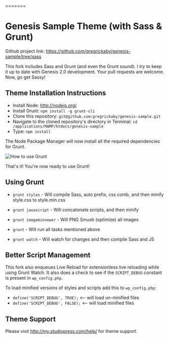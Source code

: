 =======
# Genesis Sample Theme (with Sass & Grunt)

Github project link: https://github.com/gregrickaby/genesis-sample/tree/sass

This fork includes Sass and Grunt (and even the Grunt sound). I *try* to keep it up to date with Genesis 2.0 development. Your pull requests are welcome. Now, go get Sassy!

## Theme Installation Instructions

- Install Node: http://nodejs.org/
- Install Grunt: `npm install -g grunt-cli`
- Clone this repository: `git@github.com:gregrickaby/genesis-sample.git`
- Navigate to the cloned repository's directory in Terminal:
`cd /applications/MAMP/htdocs/genesis-sample`
- Type: `npm install`

The Node Package Manager will now install all the required dependencies for Grunt.

![How to use Grunt](http://i.imgur.com/D2yoFdu.gif)

That's it! You're now ready to use Grunt!

## Using Grunt

- `grunt styles` - Will compile Sass, auto prefix, css comb, and then minify style.css to style.min.css
- `grunt javascript` - Will concatonate scripts, and then minify
- `grunt imageminnewer` - Will PNG Smush (optimize) all images

- `grunt` - Will run all tasks mentioned above

- `grunt watch` - Will watch for changes and then compile Sass and JS

## Better Script Management

This fork also enqueues Live Reload for extensionless live reloading while using Grunt Watch. It also does a check to see if the `SCRIPT_DEBUG` constant is present in `wp_config.php`.

To load minified versions of styles and scripts add this to `wp_config.php`:

- `define('SCRIPT_DEBUG', TRUE);`  <-- will load un-minified files
- `define('SCRIPT_DEBUG', FALSE);` <-- will load minified files

## Theme Support

Please visit http://my.studiopress.com/help/ for theme support.
